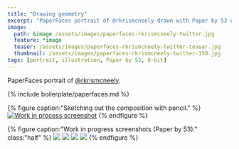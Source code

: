 ```yaml
---
title: "Drawing geometry"
excerpt: "PaperFaces portrait of @rkrismcneely drawn with Paper by 53 on an iPad."
image: 
  path: &image /assets/images/paperfaces-rkrismcneely-twitter.jpg 
  feature: *image
  teaser: /assets/images/paperfaces-rkrismcneely-twitter-teaser.jpg
  thumbnail: /assets/images/paperfaces-rkrismcneely-twitter-150.jpg
tags: [portrait, illustration, Paper by 53, 8-bit]
---
```


PaperFaces portrait of [@rkrismcneely](https://twitter.com/rkrismcneely).

{% include boilerplate/paperfaces.md %}

{% figure caption:"Sketching out the composition with pencil." %}
[![Work in process screenshot](/assets/images/paperfaces-rkrismcneely-process-1-750.jpg)](/assets/images/paperfaces-rkrismcneely-process-1-lg.jpg)
{% endfigure %}

{% figure caption:"Work in progress screenshots (Paper by 53)." class:"half" %}
[![](/assets/images/paperfaces-rkrismcneely-process-2-600.jpg)](/assets/images/paperfaces-rkrismcneely-process-2-lg.jpg)
[![](/assets/images/paperfaces-rkrismcneely-process-3-600.jpg)](/assets/images/paperfaces-rkrismcneely-process-3-lg.jpg)
[![](/assets/images/paperfaces-rkrismcneely-process-4-600.jpg)](/assets/images/paperfaces-rkrismcneely-process-4-lg.jpg)
[![](/assets/images/paperfaces-rkrismcneely-process-5-600.jpg)](/assets/images/paperfaces-rkrismcneely-process-5-lg.jpg)
{% endfigure %}
